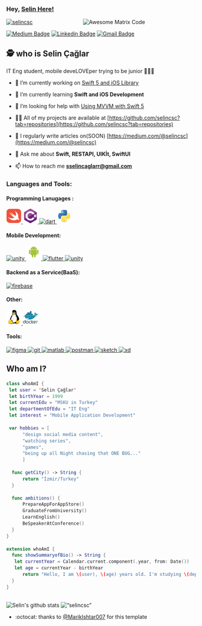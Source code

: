 

### Hey, [Selin Here!](https://selincsc.medium.com)

<img src = 'https://media.giphy.com/media/jTNG3RF6EwbkpD4LZx/giphy.gif' width= 300 alt = 'Awesome Matrix Code' align='right'/>

<p align="justify">
  <a href='https://findmentor.network/peer/selin-çağlar-011065207'>
    <img src="https://komarev.com/ghpvc/?username=selincsc" alt="selincsc" /> 
  <a/>
</p>

[![Medium Badge](https://img.shields.io/badge/-selincsc-black?style=flat-square&logo=Medium&logoColor=white&link=https://selincsc.medium.com)](https://selincsc.medium.com)
[![Linkedin Badge](https://img.shields.io/badge/-selincaglar-blue?style=flat-square&logo=Linkedin&logoColor=white&link=https://www.linkedin.com/in/selin-çağlar-011065207/)](https://www.linkedin.com/in/selin-çağlar-011065207/)
[![Gmail Badge](https://img.shields.io/badge/-selincsc@gmail.com-c14438?style=flat-square&logo=Gmail&logoColor=white&link=mailto:selincsc@gmail.com)](mailto:selincsc@gmail.com)

## :detective: who is Selin Çağlar
IT Eng student, mobile deveLOVEper trying to be junior 👨‍💻📲







- 🔭 I’m currently working on [Swift 5 and iOS Library](https://github.com/selincsc?tab=repositories)

- 🌱 I’m currently learning **Swift and iOS Development**

- 🤝 I’m looking for help with [Using MVVM with Swift 5](https://github.com/selincsc?tab=repositories)

- 👨‍💻 All of my projects are available at [https://github.com/selincsc?tab=repositories](https://github.com/selincsc?tab=repositories)

- 📝 I regularly write articles on(SOON) [https://medium.com/@selincsc](https://medium.com/@selincsc)

- 💬 Ask me about **Swift, RESTAPI, UIKİt, SwiftUI**

- 📫 How to reach me **sselincaglarr@gmail.com**




<h3 align="left">Languages and Tools:</h3>
<h4 align="left">Programming Lanugages :</h4>
<a href="https://developer.apple.com/swift/" target="_blank"> <img src="https://raw.githubusercontent.com/devicons/devicon/master/icons/swift/swift-original.svg" alt="swift" width="40" height="40"/> </a> 
<a href="https://www.w3schools.com/cs/" target="_blank"> <img src="https://raw.githubusercontent.com/devicons/devicon/master/icons/csharp/csharp-original.svg" alt="csharp" width="40" height="40"/> </a>
<a href="https://dart.dev" target="_blank"> <img src="https://www.vectorlogo.zone/logos/dartlang/dartlang-icon.svg" alt="dart" width="40" height="40"/> </a>
<a href="https://www.python.org" target="_blank"> <img src="https://raw.githubusercontent.com/devicons/devicon/master/icons/python/python-original.svg" alt="python" width="40" height="40"/> </a> 
<h4 align="left">Mobile Development:</h4>
 <a href="https://wikimedia.org/" target="_blank"> <img src="https://icons-for-free.com/iconfiles/png/512/company+ios+ipad+iphone+logo+technology+icon-1320192795152509008.png" alt="unity" width="40" height="40"/> </a>
<a href="https://developer.android.com" target="_blank"> <img src="https://raw.githubusercontent.com/devicons/devicon/master/icons/android/android-original-wordmark.svg" alt="android" width="40" height="40"/> </a>
<a href="https://flutter.dev" target="_blank"> <img src="https://www.vectorlogo.zone/logos/flutterio/flutterio-icon.svg" alt="flutter" width="40" height="40"/> </a>
 <a href="https://unity.com/" target="_blank"> <img src="https://www.vectorlogo.zone/logos/unity3d/unity3d-icon.svg" alt="unity" width="40" height="40"/> </a>

<h4 align="left">Backend as a Service(BaaS): </h4>
<a href="https://firebase.google.com/" target="_blank"> <img src="https://www.vectorlogo.zone/logos/firebase/firebase-icon.svg" alt="firebase" width="40" height="40"/> </a> 
<h4 align="left">Other: </h4>
<a href="https://www.linux.org/" target="_blank"> <img src="https://raw.githubusercontent.com/devicons/devicon/master/icons/linux/linux-original.svg" alt="linux" width="40" height="40"/> </a><a href="https://www.docker.com/" target="_blank"> <img src="https://raw.githubusercontent.com/devicons/devicon/master/icons/docker/docker-original-wordmark.svg" alt="linux" width="40" height="40"/> </a>


<h4 align="left">Tools:</h4>
 <a href="https://www.figma.com/" target="_blank" rel="noreferrer"> <img src="https://www.vectorlogo.zone/logos/figma/figma-icon.svg" alt="figma" width="40" height="40"/> </a> <a href="https://git-scm.com/" target="_blank" rel="noreferrer"> <img src="https://www.vectorlogo.zone/logos/git-scm/git-scm-icon.svg" alt="git" width="40" height="40"/> </a> <a href="https://www.mathworks.com/" target="_blank" rel="noreferrer"> <img src="https://upload.wikimedia.org/wikipedia/commons/2/21/Matlab_Logo.png" alt="matlab" width="40" height="40"/> </a> <a href="https://postman.com" target="_blank" rel="noreferrer"> <img src="https://www.vectorlogo.zone/logos/getpostman/getpostman-icon.svg" alt="postman" width="40" height="40"/> </a> <a href="https://www.sketch.com/" target="_blank" rel="noreferrer"> <img src="https://www.vectorlogo.zone/logos/sketchapp/sketchapp-icon.svg" alt="sketch" width="40" height="40"/> </a> <a href="https://www.adobe.com/products/xd.html" target="_blank" rel="noreferrer"> <img src="https://cdn.worldvectorlogo.com/logos/adobe-xd.svg" alt="xd" width="40" height="40"/> </a> </p>





 
 
 ## Who am I?
 ```swift
class whoAmI {
  let user = 'Selin Çağlar'
  let birthYear = 1999
  let currentEdu = "MSKU in Turkey"
  let departmentOfEdu = "IT Eng"
  let interest = "Mobile Application Development"

  var hobbies = [
  	   "design social media content",
  	   "watching series",
  	   "games",
  	   "being up all Night chasing that ONE BUG..."
  	   ]
   
   func getCity() -> String {
       return "İzmir/Turkey"
   }

   func ambitions() {
       PrepareAppForAppStore()
       GraduateFromUniversity()
       LearnEnglish()
       BeSpeakerAtConference()
   }
}

extension whoAmI {
   func showSummaryofBio() -> String {
   	let currentYear = Calendar.current.component(.year, from: Date())
   	let age = currentYear - birthYear
       return "Hello, I am \(user), \(age) years old. I'm studying \(departmentOfEdu) at \(currentEdu). I am currently interested in \(interest)"
   }
}
	
 ```

![Selin's github stats](https://github-readme-stats.vercel.app/api?username=selincsc&show_icons=true&hide=[%22issues%22])
<img align=“right” src="https://github-readme-streak-stats.herokuapp.com/?user=selincsc&" alt=“selincsc” />


 
- :octocat: thanks to [@MarikIshtar007](https://github.com/MarikIshtar007) for this template 






